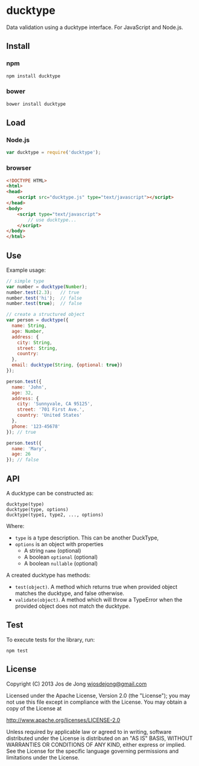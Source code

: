# ducktype

Data validation using a ducktype interface. For JavaScript and Node.js.

## Install

### npm

```sh
npm install ducktype
```

### bower

```sh
bower install ducktype
```

## Load

### Node.js

```js
var ducktype = require('ducktype');
```

### browser

```html
<!DOCTYPE HTML>
<html>
<head>
    <script src="ducktype.js" type="text/javascript"></script>
</head>
<body>
    <script type="text/javascript">
        // use ducktype...
    </script>
</body>
</html>
```

## Use

Example usage:

```js
// simple type
var number = ducktype(Number);
number.test(2.3);   // true
number.test('hi');  // false
number.test(true);  // false

// create a structured object
var person = ducktype({
  name: String,
  age: Number,
  address: {
    city: String,
    street: String,
    country:
  },
  email: ducktype(String, {optional: true})
});

person.test({
  name: 'John',
  age: 32,
  address: {
    city: 'Sunnyvale, CA 95125',
    street: '701 First Ave.',
    country: 'United States'
  },
  phone: '123-45678'
}); // true

person.test({
  name: 'Mary',
  age: 26
}); // false
```

## API

A ducktype can be constructed as:

```
ducktype(type)
ducktype(type, options)
ducktype(type1, type2, ..., options)
```

Where:
- `type` is a type description. This can be another DuckType,
- `options` is an object with properties
  - A string `name` (optional)
  - A boolean `optional` (optional)
  - A boolean `nullable` (optional)

A created ducktype has methods:

- `test(object)`. A method which returns true when provided object matches
  the ducktype, and false otherwise.
- `validate(object)`. A method which will throw a TypeError when the provided
  object does not match the ducktype.


## Test

To execute tests for the library, run:

    npm test


## License

Copyright (C) 2013 Jos de Jong <wjosdejong@gmail.com>

Licensed under the Apache License, Version 2.0 (the "License");
you may not use this file except in compliance with the License.
You may obtain a copy of the License at

   http://www.apache.org/licenses/LICENSE-2.0

Unless required by applicable law or agreed to in writing, software
distributed under the License is distributed on an "AS IS" BASIS,
WITHOUT WARRANTIES OR CONDITIONS OF ANY KIND, either express or implied.
See the License for the specific language governing permissions and
limitations under the License.
